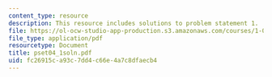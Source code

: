 ```yaml
---
content_type: resource
description: This resource includes solutions to problem statement 1.
file: https://ol-ocw-studio-app-production.s3.amazonaws.com/courses/1-050-solid-mechanics-fall-2004/fc26915ca93c7dd4c66e4a7c8dfaecb4_pset04_1soln.pdf
file_type: application/pdf
resourcetype: Document
title: pset04_1soln.pdf
uid: fc26915c-a93c-7dd4-c66e-4a7c8dfaecb4
---
```

